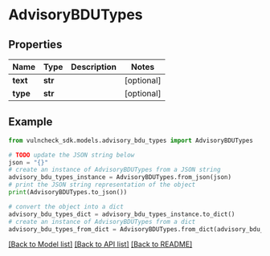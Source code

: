 # AdvisoryBDUTypes


## Properties

Name | Type | Description | Notes
------------ | ------------- | ------------- | -------------
**text** | **str** |  | [optional] 
**type** | **str** |  | [optional] 

## Example

```python
from vulncheck_sdk.models.advisory_bdu_types import AdvisoryBDUTypes

# TODO update the JSON string below
json = "{}"
# create an instance of AdvisoryBDUTypes from a JSON string
advisory_bdu_types_instance = AdvisoryBDUTypes.from_json(json)
# print the JSON string representation of the object
print(AdvisoryBDUTypes.to_json())

# convert the object into a dict
advisory_bdu_types_dict = advisory_bdu_types_instance.to_dict()
# create an instance of AdvisoryBDUTypes from a dict
advisory_bdu_types_from_dict = AdvisoryBDUTypes.from_dict(advisory_bdu_types_dict)
```
[[Back to Model list]](../README.md#documentation-for-models) [[Back to API list]](../README.md#documentation-for-api-endpoints) [[Back to README]](../README.md)


